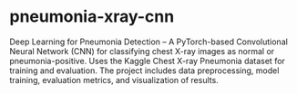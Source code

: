 # pneumonia-xray-cnn
 Deep Learning for Pneumonia Detection – A PyTorch-based Convolutional Neural Network (CNN) for classifying chest X-ray images as normal or pneumonia-positive. Uses the Kaggle Chest X-ray Pneumonia dataset for training and evaluation. The project includes data preprocessing, model training, evaluation metrics, and visualization of results. 
